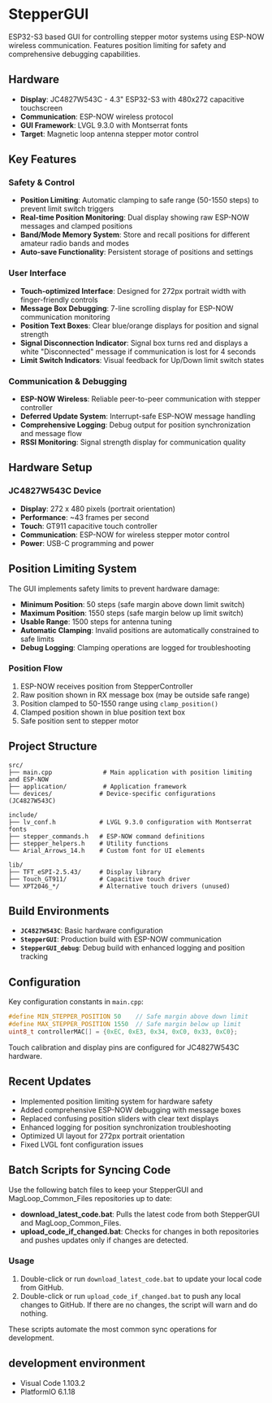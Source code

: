 # StepperGUI

ESP32-S3 based GUI for controlling stepper motor systems using ESP-NOW wireless communication. Features position limiting for safety and comprehensive debugging capabilities.

## Hardware

- **Display**: JC4827W543C - 4.3" ESP32-S3 with 480x272 capacitive touchscreen
- **Communication**: ESP-NOW wireless protocol
- **GUI Framework**: LVGL 9.3.0 with Montserrat fonts
- **Target**: Magnetic loop antenna stepper motor control

## Key Features

### Safety & Control
- **Position Limiting**: Automatic clamping to safe range (50-1550 steps) to prevent limit switch triggers
- **Real-time Position Monitoring**: Dual display showing raw ESP-NOW messages and clamped positions
- **Band/Mode Memory System**: Store and recall positions for different amateur radio bands and modes
- **Auto-save Functionality**: Persistent storage of positions and settings

### User Interface
- **Touch-optimized Interface**: Designed for 272px portrait width with finger-friendly controls
- **Message Box Debugging**: 7-line scrolling display for ESP-NOW communication monitoring
- **Position Text Boxes**: Clear blue/orange displays for position and signal strength
- **Signal Disconnection Indicator**: Signal box turns red and displays a white "Disconnected" message if communication is lost for 4 seconds
- **Limit Switch Indicators**: Visual feedback for Up/Down limit switch states

### Communication & Debugging
- **ESP-NOW Wireless**: Reliable peer-to-peer communication with stepper controller
- **Deferred Update System**: Interrupt-safe ESP-NOW message handling
- **Comprehensive Logging**: Debug output for position synchronization and message flow
- **RSSI Monitoring**: Signal strength display for communication quality

## Hardware Setup

### JC4827W543C Device
- **Display**: 272 x 480 pixels (portrait orientation)
- **Performance**: ~43 frames per second
- **Touch**: GT911 capacitive touch controller
- **Communication**: ESP-NOW for wireless stepper motor control
- **Power**: USB-C programming and power

## Position Limiting System

The GUI implements safety limits to prevent hardware damage:

- **Minimum Position**: 50 steps (safe margin above down limit switch)
- **Maximum Position**: 1550 steps (safe margin below up limit switch)  
- **Usable Range**: 1500 steps for antenna tuning
- **Automatic Clamping**: Invalid positions are automatically constrained to safe limits
- **Debug Logging**: Clamping operations are logged for troubleshooting

### Position Flow
1. ESP-NOW receives position from StepperController
2. Raw position shown in RX message box (may be outside safe range)
3. Position clamped to 50-1550 range using `clamp_position()`
4. Clamped position shown in blue position text box
5. Safe position sent to stepper motor

## Project Structure

```
src/
├── main.cpp              # Main application with position limiting and ESP-NOW
├── application/          # Application framework
└── devices/             # Device-specific configurations (JC4827W543C)

include/
├── lv_conf.h            # LVGL 9.3.0 configuration with Montserrat fonts
├── stepper_commands.h   # ESP-NOW command definitions
├── stepper_helpers.h    # Utility functions
└── Arial_Arrows_14.h    # Custom font for UI elements

lib/
├── TFT_eSPI-2.5.43/     # Display library
├── Touch_GT911/         # Capacitive touch driver
└── XPT2046_*/           # Alternative touch drivers (unused)
```

## Build Environments

- **`JC4827W543C`**: Basic hardware configuration
- **`StepperGUI`**: Production build with ESP-NOW communication
- **`StepperGUI_debug`**: Debug build with enhanced logging and position tracking

## Configuration

Key configuration constants in `main.cpp`:
```cpp
#define MIN_STEPPER_POSITION 50    // Safe margin above down limit
#define MAX_STEPPER_POSITION 1550  // Safe margin below up limit
uint8_t controllerMAC[] = {0xEC, 0xE3, 0x34, 0xC0, 0x33, 0xC0};
```

Touch calibration and display pins are configured for JC4827W543C hardware.

## Recent Updates

- Implemented position limiting system for hardware safety
- Added comprehensive ESP-NOW debugging with message boxes
- Replaced confusing position sliders with clear text displays
- Enhanced logging for position synchronization troubleshooting
- Optimized UI layout for 272px portrait orientation
- Fixed LVGL font configuration issues



## Batch Scripts for Syncing Code

Use the following batch files to keep your StepperGUI and MagLoop_Common_Files repositories up to date:

- **download_latest_code.bat**: Pulls the latest code from both StepperGUI and MagLoop_Common_Files.
- **upload_code_if_changed.bat**: Checks for changes in both repositories and pushes updates only if changes are detected.

### Usage

1. Double-click or run `download_latest_code.bat` to update your local code from GitHub.
2. Double-click or run `upload_code_if_changed.bat` to push any local changes to GitHub. If there are no changes, the script will warn and do nothing.

These scripts automate the most common sync operations for development.

## development environment
* Visual Code 1.103.2
* PlatformIO 6.1.18
